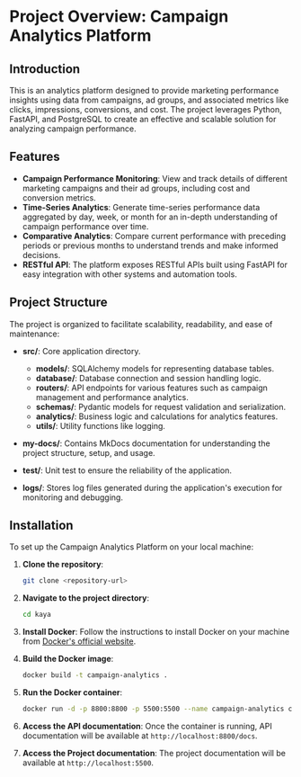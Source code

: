 # Project Overview: Campaign Analytics Platform

## Introduction
This is an analytics platform designed to provide marketing performance insights using data from campaigns, ad groups, and associated metrics like clicks, impressions, conversions, and cost. The project leverages Python, FastAPI, and PostgreSQL to create an effective and scalable solution for analyzing campaign performance.

## Features
- **Campaign Performance Monitoring**: View and track details of different marketing campaigns and their ad groups, including cost and conversion metrics.
- **Time-Series Analytics**: Generate time-series performance data aggregated by day, week, or month for an in-depth understanding of campaign performance over time.
- **Comparative Analytics**: Compare current performance with preceding periods or previous months to understand trends and make informed decisions.
- **RESTful API**: The platform exposes RESTful APIs built using FastAPI for easy integration with other systems and automation tools.

## Project Structure
The project is organized to facilitate scalability, readability, and ease of maintenance:

- **src/**: Core application directory.
  - **models/**: SQLAlchemy models for representing database tables.
  - **database/**: Database connection and session handling logic.
  - **routers/**: API endpoints for various features such as campaign management and performance analytics.
  - **schemas/**: Pydantic models for request validation and serialization.
  - **analytics/**: Business logic and calculations for analytics features.
  - **utils/**: Utility functions like logging.

- **my-docs/**: Contains MkDocs documentation for understanding the project structure, setup, and usage.
- **test/**: Unit test to ensure the reliability of the application.
- **logs/**: Stores log files generated during the application's execution for monitoring and debugging.

## Installation
To set up the Campaign Analytics Platform on your local machine:

1. **Clone the repository**:

    ```bash
    git clone <repository-url>
    ```

2. **Navigate to the project directory**:
   ```bash
   cd kaya
   ```

3. **Install Docker**:
   Follow the instructions to install Docker on your machine from [Docker's official website](https://docs.docker.com/get-docker/).

4. **Build the Docker image**:
   ```bash
   docker build -t campaign-analytics .
   ```

5. **Run the Docker container**:
   ```bash
   docker run -d -p 8800:8800 -p 5500:5500 --name campaign-analytics campaign-analytics
   ```

6. **Access the API documentation**:
   Once the container is running, API documentation will be available at `http://localhost:8800/docs`.

7. **Access the Project documentation**:
   The project documentation will be available at `http://localhost:5500`.